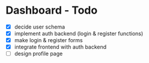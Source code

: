 # Dashboard - Todo

- [x] decide user schema
- [x] implement auth backend (login & register functions)
- [x] make login & register forms
- [x] integrate frontend with auth backend
- [ ] design profile page
